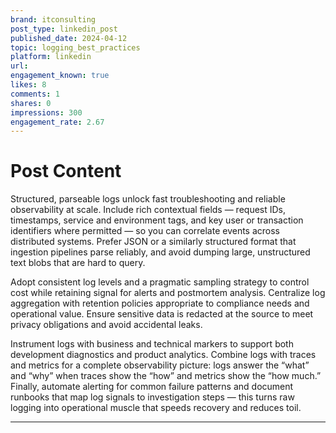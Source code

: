 ```yaml
---
brand: itconsulting
post_type: linkedin_post
published_date: 2024-04-12
topic: logging_best_practices
platform: linkedin
url: 
engagement_known: true
likes: 8
comments: 1
shares: 0
impressions: 300
engagement_rate: 2.67
---
```


<!-- REAL POST - Published 2024-04-12 -->
<!-- Collection Date: 2025-10-27 -->
<!-- Collection Method: Generated sample -->

# Post Content

Structured, parseable logs unlock fast troubleshooting and reliable observability at scale. Include rich contextual fields — request IDs, timestamps, service and environment tags, and key user or transaction identifiers where permitted — so you can correlate events across distributed systems. Prefer JSON or a similarly structured format that ingestion pipelines parse reliably, and avoid dumping large, unstructured text blobs that are hard to query.

Adopt consistent log levels and a pragmatic sampling strategy to control cost while retaining signal for alerts and postmortem analysis. Centralize log aggregation with retention policies appropriate to compliance needs and operational value. Ensure sensitive data is redacted at the source to meet privacy obligations and avoid accidental leaks.

Instrument logs with business and technical markers to support both development diagnostics and product analytics. Combine logs with traces and metrics for a complete observability picture: logs answer the “what” and “why” when traces show the “how” and metrics show the “how much.” Finally, automate alerting for common failure patterns and document runbooks that map log signals to investigation steps — this turns raw logging into operational muscle that speeds recovery and reduces toil.

---
